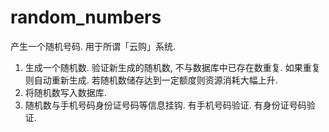 random_numbers
==============

产生一个随机号码. 用于所谓「云购」系统.

1. 生成一个随机数.
  验证新生成的随机数, 不与数据库中已存在数重复. 如果重复则自动重新生成.
  若随机数储存达到一定额度则资源消耗大幅上升.
2. 将随机数写入数据库.
3. 随机数与手机号码身份证号码等信息挂钩.
  有手机号码验证.
  有身份证号码验证.
